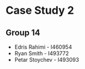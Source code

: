 # Case Study 2



## Group 14

- Edris Rahimi      - I460954
- Ryan Smith        - I493772
- Petar Stoychev    - I493093
